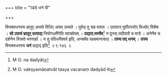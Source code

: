 +++
title = "146 धनं यो"

+++


विभक्तधनस्य भ्रातुर् अभावे विधिर् अयम् उच्यते । पुर्वस् तु सह वसतः । एतावान् पूर्वोत्तरयोर् विध्योर् विशेषः । **सो ऽपत्यं भ्रातुर् उत्पाद्य** नियोगधर्मेणेति व्याख्येयम् । **दद्यात् तस्यैव**[^४१७] न पुनस् तदीयायै च मात्रे । अनेनैव च दर्शनेन स्त्रियो भरणार्हा । न तु पतिधनैश्वर्य इति, अन्यथैव वक्ष्यमाणत्वात् । **तस्य तद् धनम्** । **तस्य** विभक्तधनस्य **धनं** दद्याद् इति[^४१८] ॥ ९.१४६ ॥


[^४१८]:
     M G: vakṣyamāṇatvāt tasya vacanaṃ dadyād iti


[^४१७]:
     M G: na dadyāt